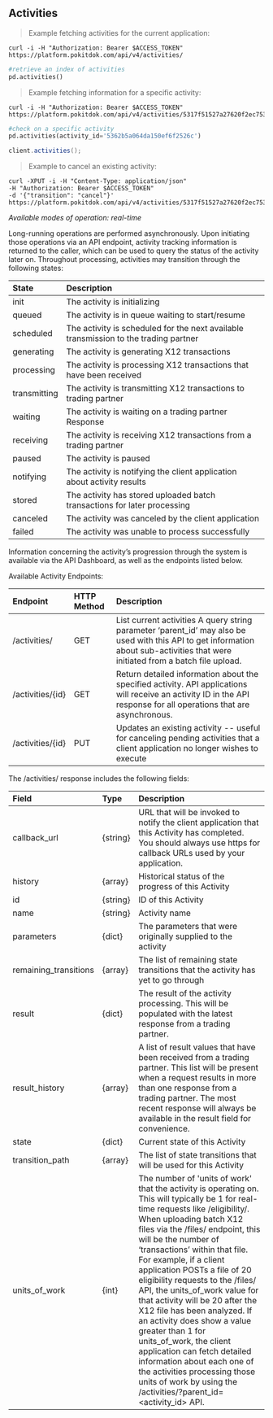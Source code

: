 ## Activities
> Example fetching activities for the current application:

```shell
curl -i -H "Authorization: Bearer $ACCESS_TOKEN" https://platform.pokitdok.com/api/v4/activities/
```

```python
#retrieve an index of activities
pd.activities()
```

> Example fetching information for a specific activity:

```shell
curl -i -H "Authorization: Bearer $ACCESS_TOKEN" https://platform.pokitdok.com/api/v4/activities/5317f51527a27620f2ec7533
```

```python
#check on a specific activity
pd.activities(activity_id='5362b5a064da150ef6f2526c')
```

```csharp
client.activities();
```

> Example to cancel an existing activity:

```shell
curl -XPUT -i -H "Content-Type: application/json"
-H "Authorization: Bearer $ACCESS_TOKEN"
-d '{"transition": "cancel"}' https://platform.pokitdok.com/api/v4/activities/5317f51527a27620f2ec7533
```

*Available modes of operation: real-time*

Long-running operations are performed asynchronously. Upon initiating those operations via an API endpoint, activity
tracking information is returned to the caller, which can be used to query the status of the activity later on.
Throughout processing, activities may transition through the following states:

| State        | Description                                                                          |
|:-------------|:-------------------------------------------------------------------------------------|
| init         | The activity is initializing                                                         |
| queued       | The activity is in queue waiting to start/resume                                     |
| scheduled    | The activity is scheduled for the next available transmission to the trading partner |
| generating   | The activity is generating X12 transactions                                          |
| processing   | The activity is processing X12 transactions that have been received                  |
| transmitting | The activity is transmitting X12 transactions to trading partner                     |
| waiting      | The activity is waiting on a trading partner Response                                |
| receiving    | The activity is receiving X12 transactions from a trading partner                    |
| paused       | The activity is paused                                                               |
| notifying    | The activity is notifying the client application about activity results              |
| stored       | The activity has stored uploaded batch transactions for later processing             |
| canceled     | The activity was canceled by the client application                                  |
| failed       | The activity was unable to process successfully                                      |

Information concerning the activity’s progression through the system is available via the API Dashboard, as well as the endpoints listed below.

Available Activity Endpoints:

| Endpoint         | HTTP Method | Description                                                                                                                                                                       |
|:-----------------|:------------|:----------------------------------------------------------------------------------------------------------------------------------------------------------------------------------|
| /activities/     | GET         | List current activities A query string parameter ‘parent_id’ may also be used with this API to get information about sub-activities that were initiated from a batch file upload. |
| /activities/{id} | GET         | Return detailed information about the specified activity. API applications will receive an activity ID in the API response for all operations that are asynchronous.              |
| /activities/{id} | PUT         | Updates an existing activity -- useful for canceling pending activities that a client application no longer wishes to execute                                                     |

The /activities/ response includes the following fields:

| Field                 | Type     | Description                                                                                                                                                                                                                                                                                                                                                                                                                                                                                                                                                                                                                                                                                           |
|:----------------------|:---------|:------------------------------------------------------------------------------------------------------------------------------------------------------------------------------------------------------------------------------------------------------------------------------------------------------------------------------------------------------------------------------------------------------------------------------------------------------------------------------------------------------------------------------------------------------------------------------------------------------------------------------------------------------------------------------------------------------|
| callback_url          | {string} | URL that will be invoked to notify the client application that this Activity has completed. You should always use https for callback URLs used by your application.                                                                                                                                                                                                                                                                                                                                                                                                                                                                                                                                   |
| history               | {array}  | Historical status of the progress of this Activity                                                                                                                                                                                                                                                                                                                                                                                                                                                                                                                                                                                                                                                    |
| id                    | {string} | ID of this Activity                                                                                                                                                                                                                                                                                                                                                                                                                                                                                                                                                                                                                                                                                   |
| name                  | {string} | Activity name                                                                                                                                                                                                                                                                                                                                                                                                                                                                                                                                                                                                                                                                                         |
| parameters            | {dict}   | The parameters that were originally supplied to the activity                                                                                                                                                                                                                                                                                                                                                                                                                                                                                                                                                                                                                                          |
| remaining_transitions | {array}  | The list of remaining state transitions that the activity has yet to go through                                                                                                                                                                                                                                                                                                                                                                                                                                                                                                                                                                                                                       |
| result                | {dict}   | The result of the activity processing.  This will be populated with the latest response from a trading partner.                                                                                                                                                                                                                                                                                                                                                                                                                                                                                                                                                                                       |
| result_history        | {array}  | A list of result values that have been received from a trading partner.  This list will be present when a request results in more than one response from a trading partner.  The most recent response will always be available in the result field for convenience.                                                                                                                                                                                                                                                                                                                                                                                                                                   |
| state                 | {dict}   | Current state of this Activity                                                                                                                                                                                                                                                                                                                                                                                                                                                                                                                                                                                                                                                                        |
| transition_path       | {array}  | The list of state transitions that will be used for this Activity                                                                                                                                                                                                                                                                                                                                                                                                                                                                                                                                                                                                                                     |
| units_of_work         | {int}    | The number of 'units of work' that the activity is operating on. This will typically be 1 for real-time requests like /eligibility/. When uploading batch X12 files via the /files/ endpoint, this will be the number of ‘transactions’ within that file. For example, if a client application POSTs a file of 20 eligibility requests to the /files/ API, the units_of_work value for that activity will be 20 after the X12 file has been analyzed. If an activity does show a value greater than 1 for units_of_work, the client application can fetch detailed information about each one of the activities processing those units of work by using the /activities/?parent_id=<activity_id> API. |
